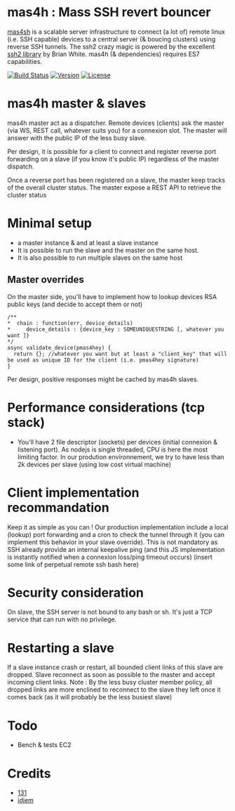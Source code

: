 # mas4h : Mass SSH revert bouncer

[mas4sh](https://github.com/131/mas4sh) is a scalable server infrastructure to connect (a lot of) remote linux (i.e. SSH capable) devices to a central server (& boucing clusters) using reverse SSH tunnels. The ssh2 crazy magic is powered by the excellent [ssh2 library](https://github.com/mscdex/ssh2) by Brian White. mas4h (& dependencies) requires ES7 capabilities.


[![Build Status](https://github.com/131/mas4h/actions/workflows/test.yml/badge.svg?branch=master)](https://github.com/131/mas4h/actions/workflows/test.yml)
[![Version](https://img.shields.io/npm/v/mas4h.svg)](https://www.npmjs.com/package/mas4h)
[![License](https://img.shields.io/badge/license-MIT-blue.svg)](http://opensource.org/licenses/MIT)


# mas4h master & slaves

mas4h master act as a dispatcher.
Remote devices (clients) ask the master (via WS, REST call, whatever suits you) for a connexion slot.
The master will answer with the public IP of the less busy slave.

Per design, it is possible for a client to connect and register reverse port forwarding on a slave (if you know it's public IP) regardless of the master dispatch.

Once a reverse port has been registered on a slave, the master keep tracks of the overall cluster status. The master expose a REST API to retrieve the cluster status 


# Minimal setup
* a master instance & and at least a slave instance
* It is possible to run the slave and the master on the same host.
* It is also possible to run multiple slaves on the same host


## Master overrides
On the master side, you'll have to implement how to lookup devices RSA public keys (and decide to accept them or not)
```
/**
*  chain : function(err, device_details)
*     device_details : {device_key : SOMEUNIQUESTRING [, whatever you want ]}
*/
async validate_device(pmas4hey) {
  return {}; //whatever you want but at least a "client_key" that will be used as unique ID for the client (i.e. pmas4hey signature)
}
```
Per design, positive responses might be cached by mas4h slaves.


# Performance considerations (tcp stack)
* You'll have 2 file descriptor (sockets) per devices (initial connexion & listening port). As nodejs is single threaded, CPU is here the most limiting factor. In our prodution environnement, we try to have less than 2k devices per slave (using low cost virtual machine)


# Client implementation recommandation
Keep it as simple as you can ! Our production implementation include a local (lookup) port forwarding and a cron to check the tunnel through it (you can implement this behavior in your slave override). This is not mandatory as SSH already provide an internal keepalive ping (and this JS implementation is instantly notified when a connexion loss/ping timeout occurs) (insert some link of perpetual remote ssh bash here)


# Security consideration
On slave, the SSH server is not bound to any bash or sh. It's just a TCP service that can run with no privilege.



# Restarting a slave
If a slave instance crash or restart, all bounded client links of this slave are dropped. Slave reconnect as soon as possible to the master and accept incoming client links.
Note : By the less busy cluster member policy, all dropped links are more enclined to reconnect to the slave they left once it comes back (as it will probably be the less busiest slave)

# Todo
* Bench & tests EC2


# Credits
* [131](https://github.com/131)
* [idjem](https://github.com/idjem)



